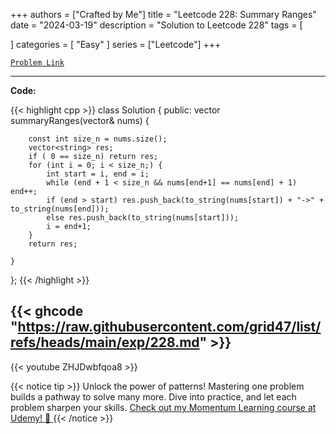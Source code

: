 
+++
authors = ["Crafted by Me"]
title = "Leetcode 228: Summary Ranges"
date = "2024-03-19"
description = "Solution to Leetcode 228"
tags = [
    
]
categories = [
    "Easy"
]
series = ["Leetcode"]
+++



[`Problem Link`](https://leetcode.com/problems/summary-ranges/description/)

---

**Code:**

{{< highlight cpp >}}
class Solution {
public:
    vector<string> summaryRanges(vector<int>& nums) {
        
        const int size_n = nums.size();
        vector<string> res;
        if ( 0 == size_n) return res;
        for (int i = 0; i < size_n;) {
            int start = i, end = i;
            while (end + 1 < size_n && nums[end+1] == nums[end] + 1) end++;
            if (end > start) res.push_back(to_string(nums[start]) + "->" + to_string(nums[end]));
            else res.push_back(to_string(nums[start]));
            i = end+1;
        }
        return res;
        
    }
};
{{< /highlight >}}

{{< ghcode "https://raw.githubusercontent.com/grid47/list/refs/heads/main/exp/228.md" >}}
---
{{< youtube ZHJDwbfqoa8 >}}

{{< notice tip >}}
Unlock the power of patterns! Mastering one problem builds a pathway to solve many more. Dive into practice, and let each problem sharpen your skills. [Check out my Momentum Learning course at Udemy! 🚀 ](https://www.udemy.com/course/algorithms-and-data-structures-in-cpp/)
{{< /notice >}}

